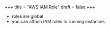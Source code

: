 +++
title = "AWS IAM Role"
draft = false
+++

-   roles are global
-   you can attach IAM roles to running instances